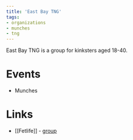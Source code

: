 ```yaml
---
title: 'East Bay TNG'
tags:
- organizations
- munches
- tng
---
```


East Bay TNG is a group for kinksters aged 18-40.

# Events
- Munches

# Links
- [[Fetlife]] - [group](https://fetlife.com/groups/22415/about)